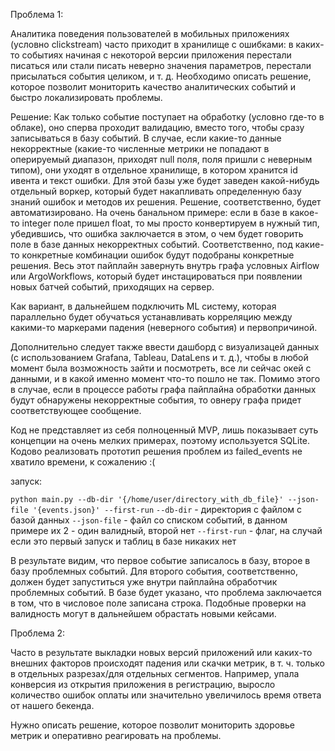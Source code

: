 Проблема 1:

Аналитика поведения пользователей в мобильных приложениях (условно clickstream) часто приходит в хранилище с ошибками: в каких-то событиях начиная с некоторой версии приложения перестали писаться или стали писать неверно значения параметров, перестали присылаться события целиком, и т. д.
Необходимо описать решение, которое позволит мониторить качество аналитических событий и быстро локализировать проблемы.

Решение:
Как только событие поступает на обработку (условно где-то в облаке), оно сперва проходит валидацию, вместо того, чтобы сразу записываться в базу событий. В случае, если какие-то данные некорректные (какие-то численные метрики не попадают в оперируемый диапазон, приходят null поля, поля пришли с неверным типом), они уходят в отдельное хранилище, в котором хранится id ивента и текст ошибки. Для этой базы уже будет заведен какой-нибудь отдельный воркер, который будет накапливать определенную базу знаний ошибок и методов их решения. Решение, соответственно, будет автоматизировано. На очень банальном примере: если в базе в какое-то integer поле пришел float, то мы просто конвертируем в нужный тип, убедившись, что ошибка заключается в этом, о чем будет говорить поле в базе данных некорректных событий. Соответственно, под какие-то конкретные комбинации ошибок будут подобраны конкретные решения. 
Весь этот пайплайн завернуть внутрь графа условных Airflow или ArgoWorkflows, который будет инстацироваться при появлении новых батчей событий, приходящих на сервер.

Как вариант, в дальнейшем подключить ML систему, которая параллельно будет обучаться устанавливать корреляцию между какими-то маркерами падения (неверного события) и первопричиной.

Дополнительно следует также ввести дашборд с визуализацей данных (с использованием Grafana, Tableau, DataLens и т. д.), чтобы в любой момент была возможность зайти и посмотреть, все ли сейчас окей с данными, и в какой именно момент что-то пошло не так. Помимо этого в случае, если в процессе работы графа пайплайна обработки данных будут обнаружены некорректные события, то овнеру графа придет соответствующее сообщение.

Код не представляет из себя полноценный MVP, лишь показывает суть концепции на очень мелких примерах, поэтому используется SQLite. Кодово реализовать прототип решения проблем из failed_events не хватило времени, к сожалению :(

запуск:

`python main.py --db-dir '{/home/user/directory_with_db_file}' --json-file '{events.json}' --first-run`
`--db-dir` - директория с файлом с базой данных
`--json-file` - файл со списком событий, в данном примере их 2 - один валидный, второй нет
`--first-run` - флаг, на случай если это первый запуск и таблиц в базе никаких нет

В результате видим, что первое событие записалось в базу, второе в базу проблемных событий. Для второго события, соответственно, должен будет запуститься уже внутри пайплайна обработчик проблемных событий. В базе будет указано, что проблема заключается в том, что в числовое поле записана строка. Подобные проверки на валидность могут в дальнейшем обрастать новыми кейсами.


Проблема 2:

Часто в результате выкладки новых версий приложений или каких-то внешних факторов происходят падения или скачки метрик, в т. ч. только в отдельных разрезах/для отдельных сегментов. Например, упала конверсия из открытия приложения в регистрацию, выросло количество ошибок оплаты или значительно увеличилось время ответа от нашего бекенда. 

Нужно описать решение, которое позволит мониторить здоровье метрик и оперативно реагировать на проблемы.

